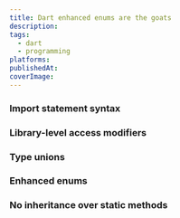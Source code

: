 ```yaml
---
title: Dart enhanced enums are the goats
description:
tags:
  - dart
  - programming
platforms:
publishedAt:
coverImage:
---
```


### Import statement syntax

### Library-level access modifiers

### Type unions

### Enhanced enums

### No inheritance over static methods
